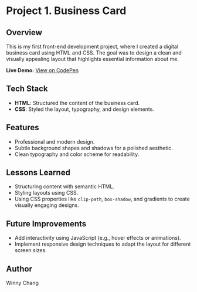 # Project 1. Business Card

## Overview
This is my first front-end development project, where I created a digital business card using HTML and CSS. The goal was to design a clean and visually appealing layout that highlights essential information about me.

**Live Demo:** [View on CodePen](https://codepen.io/WinnyChang-Yun/pen/azoExzJ)

## Tech Stack
- **HTML**: Structured the content of the business card.
- **CSS**: Styled the layout, typography, and design elements.

## Features
- Professional and modern design.
- Subtle background shapes and shadows for a polished aesthetic.
- Clean typography and color scheme for readability.

## Lessons Learned
- Structuring content with semantic HTML.
- Styling layouts using CSS.
- Using CSS properties like `clip-path`, `box-shadow`, and gradients to create visually engaging designs.

## Future Improvements
- Add interactivity using JavaScript (e.g., hover effects or animations).
- Implement responsive design techniques to adapt the layout for different screen sizes.

## Author
Winny Chang
